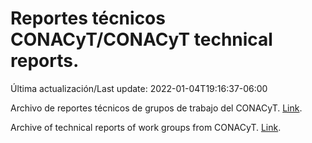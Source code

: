 # Reportes técnicos CONACyT/CONACyT technical reports.

Última actualización/Last update: 2022-01-04T19:16:37-06:00

Archivo de reportes técnicos de grupos de trabajo del CONACyT. [Link](https://salud.conacyt.mx/coronavirus/investigacion/productos/).

Archive of technical reports of work groups from CONACyT. [Link](https://salud.conacyt.mx/coronavirus/investigacion/productos/).
